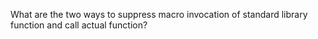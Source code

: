 What are the two ways to suppress macro invocation of standard library function and call actual function?
